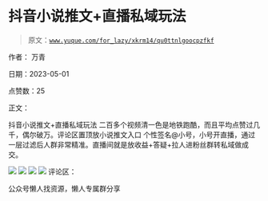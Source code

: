 # 抖音小说推文+直播私域玩法

> 原文：[`www.yuque.com/for_lazy/xkrm14/qu0ttnlgoocpzfkf`](https://www.yuque.com/for_lazy/xkrm14/qu0ttnlgoocpzfkf)



作者： 万青



日期：2023-05-01



点赞数：25



正文：



抖音小说推文+直播私域玩法 二百多个视频清一色是地铁跑酷，而且平均点赞过几千，偶尔破万。评论区置顶放小说推文入口 个性签名@小号，小号开直播，通过一层过滤后人群非常精准。直播间就是放收益+答疑+拉人进粉丝群转私域做成交。



![](img/9c4dcb915a3b902c37d5f9780a68712d.png)  <ne-p id="u857d4ed3" data-lake-id="u857d4ed3">![](img/f77745d5f06608dc6660cc18d1b1a6fe.png)  <ne-p id="uc157b8d5" data-lake-id="uc157b8d5">![](img/cf3f250796eef90002394b72310f3e3b.png)  <ne-p id="ue1af52a0" data-lake-id="ue1af52a0">![](img/3b9d57901cc70c72cd58dd0a8e91bc44.png)  <ne-p id="u8f7a5f97" data-lake-id="u8f7a5f97">评论区：



公众号懒人找资源，懒人专属群分享

</ne-p></ne-p></ne-p></ne-p>